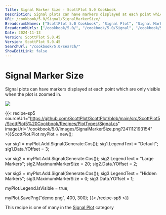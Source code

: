 ```yaml
---
Title: Signal Marker Size - ScottPlot 5.0 Cookbook
Description: Signal plots can have markers displayed at each point which are only visible when the plot is zoomed in.
URL: /cookbook/5.0/Signal/SignalMarkerSize/
BreadcrumbNames: ["ScottPlot 5.0 Cookbook", "Signal Plot", "Signal Marker Size"]
BreadcrumbUrls: ["/cookbook/5.0/", "/cookbook/5.0/Signal", "/cookbook/5.0/Signal/SignalMarkerSize"]
Date: 2024-11-13
Version: ScottPlot 5.0.45
Version: ScottPlot 5.0.45
SearchUrl: "/cookbook/5.0/search/"
ShowEditLink: false
---
```



<div class='d-flex align-items-center mt-5'>
<h1 class='me-2 text-dark my-0 border-0'>Signal Marker Size</h1>
</div>

Signal plots can have markers displayed at each point which are only visible when the plot is zoomed in.

[![](/cookbook/5.0/images/SignalMarkerSize.png?241112193154)](/cookbook/5.0/images/SignalMarkerSize.png?241112193154)

{{< recipe-sp5 sourceUrl="https://github.com/ScottPlot/ScottPlot/blob/main/src/ScottPlot5/ScottPlot5%20Cookbook/Recipes/PlotTypes/Signal.cs" imageUrl="/cookbook/5.0/images/SignalMarkerSize.png?241112193154" >}}ScottPlot.Plot myPlot = new();

var sig1 = myPlot.Add.Signal(Generate.Cos());
sig1.LegendText = "Default";
sig1.Data.YOffset = 3;

var sig2 = myPlot.Add.Signal(Generate.Cos());
sig2.LegendText = "Large Markers";
sig2.MaximumMarkerSize = 20;
sig2.Data.YOffset = 2;

var sig3 = myPlot.Add.Signal(Generate.Cos());
sig3.LegendText = "Hidden Markers";
sig3.MaximumMarkerSize = 0;
sig3.Data.YOffset = 1;

myPlot.Legend.IsVisible = true;

myPlot.SavePng("demo.png", 400, 300);
{{< /recipe-sp5 >}}

<div class='my-5 text-center'>This recipe is one of many in the <a href='/cookbook/5.0/Signal'>Signal Plot</a> category</div>


